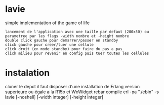 lavie
=====

simple implementation of the game of life

    lancement de l'application avec une taille par defaut (200x50) ou parametree par les flags -width nombre et -height nombre
    double click gauche pour demarrer/passer en standby
    click gauche pour creer/tuer une cellule
    click droit (en mode standby) pour faire du pas a pas
    click milieu pour revenir en config puis tuer toutes les cellules

instalation
===========

cloner le depot
il faut disposer d'une installation de Erlang version superieure ou égale a la R15b et WxWidget
rebar compile
erl -pa "./ebin" -s lavie [-noshell] [-width integer] [-height integer]